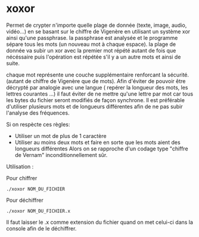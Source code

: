 xoxor
=====
Permet de crypter n'importe quelle plage de donnée (texte, image, audio, vidéo...) en se basant sur le chiffre de Vigenère en utilisant un système xor ainsi qu'une passphrase.
la passphrase est analysée et le programme sépare tous les mots (un nouveau mot à chaque espace). la plage de donnée va subir un xor avec la premier mot répété autant de fois que nécéssaire puis l'opération est répétée s'il y a un autre mots et ainsi de suite.

chaque mot représente une couche supplémentaire renforcant la sécurité. (autant de chiffre de Vigenère que de mots).
Afin d'éviter de pouvoir être décrypté par analogie avec une langue ( repérer la longueur des mots, les lettres courantes ...)
il faut éviter de ne mettre qu'une lettre par mot car tous les bytes du fichier seront modifiés de façon synchrone.
Il est préférable d'utiliser plusieurs mots et de longueurs différentes afin de ne pas subir l'analyse des fréquences.

Si on respècte ces règles:
*  Utiliser un mot de plus de 1 caractère
*  Utiliser au moins deux mots et faire en sorte que les mots aient des longueurs différentes
Alors on se rapproche d'un codage type "chiffre de Vernam" inconditionnellement sûr.


Utilisation :

Pour chiffrer
```
./xoxor NOM_DU_FICHIER
```
Pour déchiffrer
```
./xoxor NOM_DU_FICHIER.x
```

Il faut laisser le .x comme extension du fichier quand on met celui-ci dans la console afin de le déchiffrer. 
